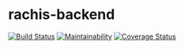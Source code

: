 # rachis-backend

[![Build Status](https://travis-ci.com/codeliezel/rachis.svg?branch=develop)](https://travis-ci.com/codeliezel/rachis)
[![Maintainability](https://api.codeclimate.com/v1/badges/34bedf548b56de0448a4/maintainability)](https://codeclimate.com/github/codeliezel/rachis/maintainability)
[![Coverage Status](https://coveralls.io/repos/github/codeliezel/rachis/badge.svg?branch=develop)](https://coveralls.io/github/codeliezel/rachis?branch=develop)
